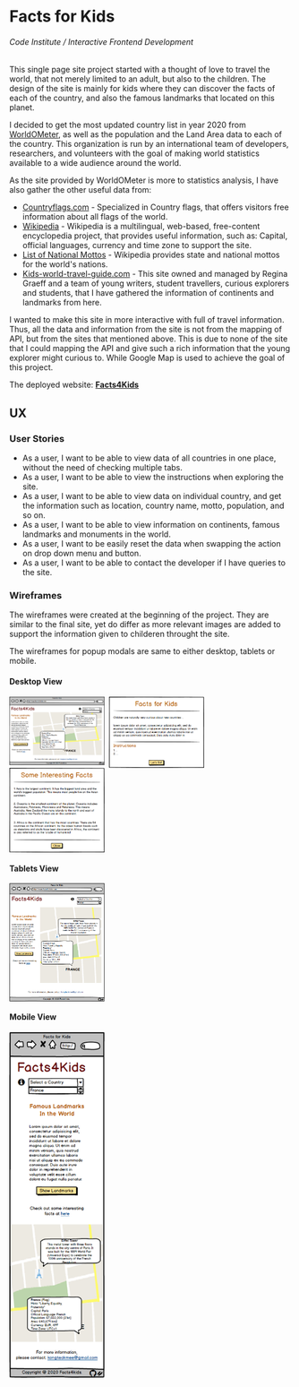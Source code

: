 # Facts for Kids
###### Code Institute / Interactive Frontend Development

This single page site project started with a thought of love to travel the world, that not merely limited to an adult, but also to the children. The design of the site is mainly for kids where they can discover the facts of each of the country, and also the famous landmarks that located on this planet.

I decided to get the most updated country list in year 2020 from [WorldOMeter](https://www.worldometers.info/geography/how-many-countries-are-there-in-the-world/), as well as the population and the Land Area data to each of the country. This organization is run by an international team of developers, researchers, and volunteers with the goal of making world statistics available to a wide audience around the world. 

As the site provided by WorldOMeter is more to statistics analysis, I have also gather the other useful data from:
- [Countryflags.com](https://www.countryflags.com/en/image-overview/) - Specialized in Country flags, that offers visitors free information about all flags of the world.
- [Wikipedia](https://en.wikipedia.org/) - Wikipedia is a multilingual, web-based, free-content encyclopedia project, that provides useful information, such as: Capital, official languages, currency and time zone to support the site.
- [List of National Mottos](https://en.wikipedia.org/wiki/List_of_national_mottos) - Wikipedia provides state and national mottos for the world's nations.
- [Kids-world-travel-guide.com](https://www.kids-world-travel-guide.com/) - This site owned and managed by Regina Graeff and a team of young writers, student travellers, curious explorers and students, that I have gathered the information of continents and landmarks from here.

I wanted to make this site in more interactive with full of travel information. Thus, all the data and information from the site is not from the mapping of API, but from the sites that mentioned above. This is due to none of the site that I could mapping the API and give such a rich information that the young explorer might curious to. While Google Map is used to achieve the goal of this project.

The deployed website: **[Facts4Kids](https://kongteckmee.github.io/facts4kids/)**

## UX

### User Stories

- As a user, I want to be able to view data of all countries in one place, without the need of checking multiple tabs.
- As a user, I want to be able to view the instructions when exploring the site.
- As a user, I want to be able to view data on individual country, and get the information such as location, country name, motto, population, and so on.
- As a user, I want to be able to view information on continents, famous landmarks and monuments in the world.
- As a user, I want to be easily reset the data when swapping the action on drop down menu and button.
- As a user, I want to be able to contact the developer if I have queries to the site.

### Wireframes
The wireframes were created at the beginning of the project. They are similar to the final site, yet do differ as more relevant images are added to support the information given to childeren throught the site.

The wireframes for popup modals are same to either desktop, tablets or mobile.

#### Desktop View
<img src="assets/img/wireframe/index-d.png" align=top width=170>&nbsp;
<img src="assets/img/wireframe/information.png" align=top width=170>&nbsp;
<img src="assets/img/wireframe/interest_facts.png" align=top width=170>&nbsp;

#### Tablets View
<img src="assets/img/wireframe/index-t.png" align=top width=170>&nbsp;

#### Mobile View
<img src="assets/img/wireframe/index-m.png" align=top width=170>&nbsp;